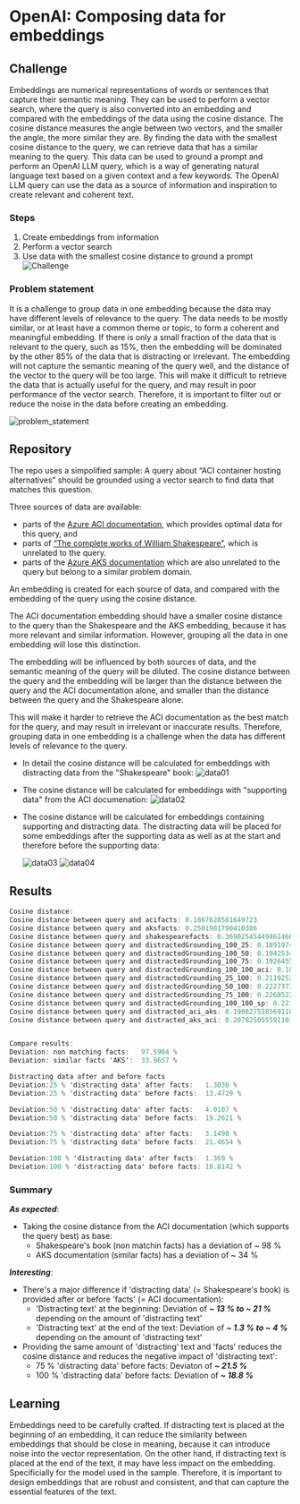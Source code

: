 # OpenAI: Composing data for embeddings

## Challenge

Embeddings are numerical representations of words or sentences that capture their semantic meaning. They can be used to perform a vector search, where the query is also converted into an embedding and compared with the embeddings of the data using the cosine distance. The cosine distance measures the angle between two vectors, and the smaller the angle, the more similar they are. By finding the data with the smallest cosine distance to the query, we can retrieve data that has a similar meaning to the query. This data can be used to ground a prompt and perform an OpenAI LLM query, which is a way of generating natural language text based on a given context and a few keywords. The OpenAI LLM query can use the data as a source of information and inspiration to create relevant and coherent text.

### Steps

1) Create embeddings from information
2) Perform a vector search
3) Use data with the smallest cosine distance to ground a prompt
![Challenge](./media/img/challenge.png)

### Problem statement

It is a challenge to group data in one embedding because the data may have different levels of relevance to the query. The data needs to be mostly similar, or at least have a common theme or topic, to form a coherent and meaningful embedding. If there is only a small fraction of the data that is relevant to the query, such as 15%, then the embedding will be dominated by the other 85% of the data that is distracting or irrelevant. The embedding will not capture the semantic meaning of the query well, and the distance of the vector to the query will be too large. This will make it difficult to retrieve the data that is actually useful for the query, and may result in poor performance of the vector search. Therefore, it is important to filter out or reduce the noise in the data before creating an embedding.

![problem_statement](./media/img/problem_statement.png)

## Repository

The repo uses a simpolified sample: A query about “ACI container hosting alternatives” should be grounded using a vector search to find data that matches this question. 

Three sources of data are available: 
- parts of the [Azure ACI documentation](./src/assets/acifacts.txt), which provides optimal data for this query, and 
- parts of [“The complete works of William Shakespeare”](./src/assets/shakespearefacts.txt), which is unrelated to the query. 
- parts of the [Azure AKS documentation](./src/assets/aksfacts.txt) which are also unrelated to the query but belong to a similar problem domain.

An embedding is created for each source of data, and compared with the embedding of the query using the cosine distance.

The ACI documentation embedding should have a smaller cosine distance to the query than the Shakespeare and the AKS embedding, because it has more relevant and similar information. However, grouping all the data in one embedding will lose this distinction. 

The embedding will be influenced by both sources of data, and the semantic meaning of the query will be diluted. The cosine distance between the query and the embedding will be larger than the distance between the query and the ACI documentation alone, and smaller than the distance between the query and the Shakespeare alone. 

This will make it harder to retrieve the ACI documentation as the best match for the query, and may result in irrelevant or inaccurate results. Therefore, grouping data in one embedding is a challenge when the data has different levels of relevance to the query.

- In detail the cosine distance will be calculated for embeddings with distracting data from the "Shakespeare" book:
![data01](./media/img/data_01.png)

- The cosine distance will be calculated for embeddings with "supporting data" from the ACI documenation:
    ![data02](./media/img/data_02.png)

- The cosine distance will be calculated for embeddings containing supporting and distracting data. The distracting data will be placed for some embeddings after the supporting data as well as at the start and therefore before the supporting data:

    ![data03](./media/img/data_03.png)
    ![data04](./media/img/data_04.png)

## Results

```csharp
Cosine distance:
Cosine distance between query and acifacts: 0.1867628581649723
Cosine distance between query and aksfacts: 0.2501981790410386
Cosine distance between query and shakespearefacts: 0.36902545449461466
Cosine distance between query and distractedGrounding_100_25: 0.18919742913467197
Cosine distance between query and distractedGrounding_100_50: 0.1942534476349791
Cosine distance between query and distractedGrounding_100_75: 0.19264550879180653
Cosine distance between query and distractedGrounding_100_100_aci: 0.18931963697269438
Cosine distance between query and distractedGrounding_25_100: 0.21192521407481446
Cosine distance between query and distractedGrounding_50_100: 0.22273735568962805
Cosine distance between query and distractedGrounding_75_100: 0.22685229402738571
Cosine distance between query and distractedGrounding_100_100_sp: 0.22190080773419452
Cosine distance between query and distracted_aci_aks: 0.19082755856911848
Cosine distance between query and distracted_aks_aci: 0.20782505559110165 


Compare results:
Deviation: non matching facts: 	 97.5904 %
Deviation: similar facts 'AKS':	 33.9657 % 

Distracting data after and before facts
Deviation:25 % 'distracting data' after facts: 	 1.3036 %
Deviation:25 % 'distracting data' before facts:  13.4729 % 

Deviation:50 % 'distracting data' after facts: 	 4.0107 %
Deviation:50 % 'distracting data' before facts:  19.2621 % 

Deviation:75 % 'distracting data' after facts: 	 3.1498 %
Deviation:75 % 'distracting data' before facts:  21.4654 %  

Deviation:100 % 'distracting data' after facts:  1.369 %
Deviation:100 % 'distracting data' before facts: 18.8142 % 
```

### Summary

***As expected***:
- Taking the cosine distance from the ACI documentation (which supports the query best) as base:
  - Shakespeare's book (non matchin facts) has a deviation of ~ 98 %
  - AKS documentation (similar facts) has a deviation of ~ 34 %

***Interesting***:
- There's a major difference if 'distracting data' (= Shakespeare's book) is provided after or before 'facts' (= ACI documentation):
  - 'Distracting text' at the beginning: Deviation of ***~ 13 % to ~ 21 %*** depending on the amount of 'distracting text'
  - 'Distracting text' at the end of the text: Deviation of ***~ 1.3 % to ~ 4 %*** depending on the amount of 'distracting text'
- Providing the same amount of 'distracting' text and 'facts' reduces the cosine distance and reduces the negative impact of 'distracting text':
  - 75 % 'distracting data' before facts:  Deviaton of ***~ 21.5 %***
  - 100 % 'distracting data' before facts: Deviation of ***~ 18.8 %*** 

## Learning

Embeddings need to be carefully crafted. If distracting text is placed at the beginning of an embedding, it can reduce the similarity between embeddings that should be close in meaning, because it can introduce noise into the vector representation. On the other hand, if distracting text is placed at the end of the text, it may have less impact on the embedding. Specificially for the model used in the sample. Therefore, it is important to design embeddings that are robust and consistent, and that can capture the essential features of the text.
